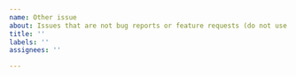 ```yaml
---
name: Other issue
about: Issues that are not bug reports or feature requests (do not use for support requests; see https://github.com/open-rmf/rmf/wiki/Support-guidelines)
title: ''
labels: ''
assignees: ''

---
```


<!--
For support requests, please read the Support Guidelines to know where to ask: https://github.com/open-rmf/rmf/wiki/Support-guidelines
For general questions and design discussion, please use the Discussions page: https://github.com/open-rmf/rmf/discussions
Not sure if this is the right repository? Open an issue on https://github.com/open-rmf/rmf
For bug reports, please use the bug report issue template.
For feature requests, please use the feature request issue template.
Be as detailed about your issue as possible.
-->
